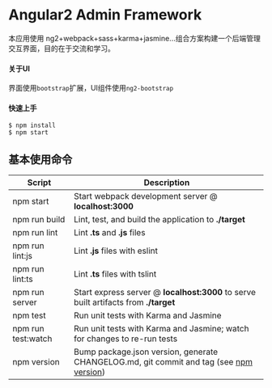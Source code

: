 # Angular2 Admin Framework

本应用使用 ng2+webpack+sass+karma+jasmine...组合方案构建一个后端管理交互界面，目的在于交流和学习。

#### 关于UI
界面使用`bootstrap`扩展，UI组件使用`ng2-bootstrap`

#### 快速上手

```shell
$ npm install
$ npm start
```

基本使用命令
-----

|Script|Description|
|---|---|
|npm start|Start webpack development server @ **localhost:3000**|
|npm run build|Lint, test, and build the application to **./target**|
|npm run lint|Lint **.ts** and **.js** files|
|npm run lint:js|Lint **.js** files with eslint|
|npm run lint:ts|Lint **.ts** files with tslint|
|npm run server|Start express server @ **localhost:3000** to serve built artifacts from **./target**|
|npm test|Run unit tests with Karma and Jasmine|
|npm run test:watch|Run unit tests with Karma and Jasmine; watch for changes to re-run tests|
|npm version|Bump package.json version, generate CHANGELOG.md, git commit and tag (see [npm version](https://docs.npmjs.com/cli/version))|
